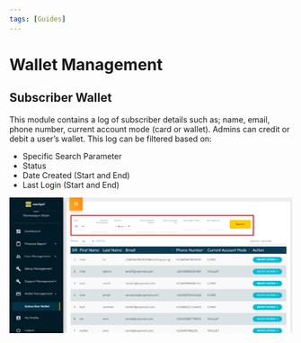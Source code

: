 ```yaml
---
tags: [Guides]
---
```


# Wallet Management

## Subscriber Wallet
This module contains a log of subscriber details such as; name, email, phone number, current account mode (card or wallet). Admins can credit or debit a user’s wallet. This log can be filtered based on:
  - Specific Search Parameter
  - Status
  - Date Created (Start and End)
  - Last Login (Start and End)

![Subscriber Wallet](../assets/images/subscriber-wallet.png)
